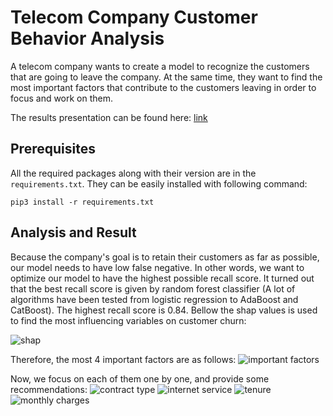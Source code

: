 # Telecom Company Customer Behavior Analysis
A telecom company wants to create a model to recognize the customers that are going to leave the company. At the same time, they want to find the most important factors that contribute to the customers leaving in order to focus and work on them.

The results presentation can be found here: [link](https://github.com/arashag/Telecom-Company-Customer-Behavior-Analysis/blob/master/customer_behavior_analysis.pdf)

## Prerequisites
All the required packages along with their version are in the `requirements.txt`. They can be easily installed with following command:
```
pip3 install -r requirements.txt
```
## Analysis and Result
Because the company's goal is to retain their customers as far as possible, our model needs to have low false negative. In other words, we want to optimize our model to have the highest possible recall score. It turned out that the best recall score is given by random forest classifier (A lot of algorithms have been tested from logistic regression to AdaBoost and CatBoost). The highest recall score is 0.84. Bellow the shap values is used to find the most influencing variables on customer churn:

![shap](https://github.com/arashag/Telecom-Company-Customer-Behavior-Analysis/raw/master/images/shap.png)

Therefore, the most 4 important factors are as follows:
![important factors](https://github.com/arashag/Telecom-Company-Customer-Behavior-Analysis/blob/master/images/customer_behavior_analysis_1_Page_09.png)

Now, we focus on each of them one by one, and provide some recommendations:
![contract type](https://github.com/arashag/Telecom-Company-Customer-Behavior-Analysis/blob/master/images/customer_behavior_analysis_1_Page_10.png)
![internet service](https://github.com/arashag/Telecom-Company-Customer-Behavior-Analysis/blob/master/images/customer_behavior_analysis_1_Page_11.png)
![tenure](https://github.com/arashag/Telecom-Company-Customer-Behavior-Analysis/blob/master/images/customer_behavior_analysis_1_Page_12.png)
![monthly charges](https://github.com/arashag/Telecom-Company-Customer-Behavior-Analysis/blob/master/images/customer_behavior_analysis_1_Page_13.png)

